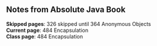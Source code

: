 ## Notes from Absolute Java Book

**Skipped pages**: 326 skipped until 364 Anonymous Objects  
**Current page**: 484 Encapsulation  
**Class page**: 484 Encapsulation  
